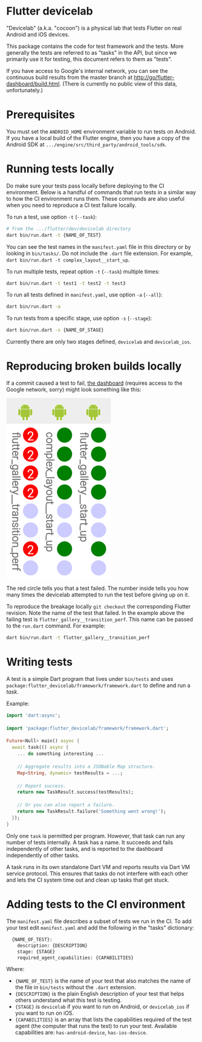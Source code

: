 # Flutter devicelab

"Devicelab" (a.k.a. "cocoon") is a physical lab that tests Flutter on real
Android and iOS devices.

This package contains the code for test framework and the tests. More generally
the tests are referred to as "tasks" in the API, but since we primarily use it
for testing, this document refers to them as "tests".

If you have access to Google's internal network, you can see the continuous build results from the master branch at
<http://go/flutter-dashboard/build.html>. (There is currently no public view of this data, unfortunately.)

# Prerequisites

You must set the `ANDROID_HOME` environment variable to run tests on Android. If you
have a local build of the Flutter engine, then you have a copy of the Android SDK at `.../engine/src/third_party/android_tools/sdk`.

# Running tests locally

Do make sure your tests pass locally before deploying to the CI environment.
Below is a handful of commands that run tests in a similar way to how the
CI environment runs them. These commands are also useful when you need to
reproduce a CI test failure locally.

To run a test, use option `-t` (`--task`):

```sh
# from the .../flutter/dev/devicelab directory
dart bin/run.dart -t {NAME_OF_TEST}
```

You can see the test names in the `manifest.yaml` file in this directory or by looking in `bin/tasks/`. Do not include the `.dart` file extension. For example, `dart bin/run.dart -t complex_layout__start_up`.

To run multiple tests, repeat option `-t` (`--task`) multiple times:

```sh
dart bin/run.dart -t test1 -t test2 -t test3
```

To run all tests defined in `manifest.yaml`, use option `-a` (`--all`):

```sh
dart bin/run.dart -a
```

To run tests from a specific stage, use option `-s` (`--stage`):

```sh
dart bin/run.dart -s {NAME_OF_STAGE}
```

Currently there are only two stages defined, `devicelab` and `devicelab_ios`.

# Reproducing broken builds locally

If a commit caused a test to fail,
[the dashboard](http://go/flutter-dashboard/build.html) (requires access to the Google network, sorry) might look something
like this:

![Broken Test](images/broken-test.png)

The red circle tells you that a test failed. The number inside tells you how
many times the devicelab attempted to run the test before giving up on it.

To reproduce the breakage locally `git checkout` the corresponding Flutter
revision. Note the name of the test that failed. In the example above the
failing test is `flutter_gallery__transition_perf`. This name can be passed to
the `run.dart` command. For example:

```sh
dart bin/run.dart -t flutter_gallery__transition_perf
```

# Writing tests

A test is a simple Dart program that lives under `bin/tests` and uses
`package:flutter_devicelab/framework/framework.dart` to define and run a _task_.

Example:

```dart
import 'dart:async';

import 'package:flutter_devicelab/framework/framework.dart';

Future<Null> main() async {
  await task(() async {
    ... do something interesting ...

    // Aggregate results into a JSONable Map structure.
    Map<String, dynamic> testResults = ...;

    // Report success.
    return new TaskResult.success(testResults);

    // Or you can also report a failure.
    return new TaskResult.failure('Something went wrong!');
  });
}
```

Only one `task` is permitted per program. However, that task can run any number
of tests internally. A task has a name. It succeeds and fails independently of
other tasks, and is reported to the dashboard independently of other tasks.

A task runs in its own standalone Dart VM and reports results via Dart VM
service protocol. This ensures that tasks do not interfere with each other and
lets the CI system time out and clean up tasks that get stuck.

# Adding tests to the CI environment

The `manifest.yaml` file describes a subset of tests we run in the CI. To add
your test edit `manifest.yaml` and add the following in the "tasks" dictionary:

```
  {NAME_OF_TEST}:
    description: {DESCRIPTION}
    stage: {STAGE}
    required_agent_capabilities: {CAPABILITIES}
```

Where:

 - `{NAME_OF_TEST}` is the name of your test that also matches the name of the
 file in `bin/tests` without the `.dart` extension.
 - `{DESCRIPTION}` is the plain English description of your test that helps
 others understand what this test is testing.
 - `{STAGE}` is `devicelab` if you want to run on Android, or `devicelab_ios` if
 you want to run on iOS.
 - `{CAPABILITIES}` is an array that lists the capabilities required of
 the test agent (the computer that runs the test) to run your test. Available
 capabilities are: `has-android-device`, `has-ios-device`.
